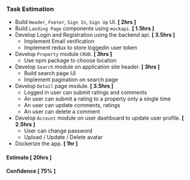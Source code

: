 ### Task Estimation
* Build `Header`, `Footer`, `Sign In`, `Sign Up` UI. **[ 2hrs ]**
* Build `Landing Page` components using `mockapi`. **[ 1.5hrs ]**
* Develop Login and Registration using the backend api. **[ 3.5hrs ]**
    - Implement Email verification
    - Implement redux to store loggedin user token
* Develop `Property` module `CRUD`. **[ 3hrs ]**
    - Use npm package to choose location
* Develop `Search` module on application site header. **[ 3hrs ]**
    - Build search page UI
    - Implement pagination on search page
* Develop `Detail` page module. **[ 3.5hrs ]**
    - Logged in user can submit ratings and comments
    - An user can submit a rating to a property only a single time
    - An user can update comments, ratings
    - An user can delete a comment
* Develop `Account` module on user dashboard to update user profile. **[ 2.5hrs ]**
    - User can change password
    - Upload / Update / Delete avatar
* Dockerize the app. **[ 1hr ]**

#### Estimate [ 20hrs ]
#### Confidence [ 75% ]
